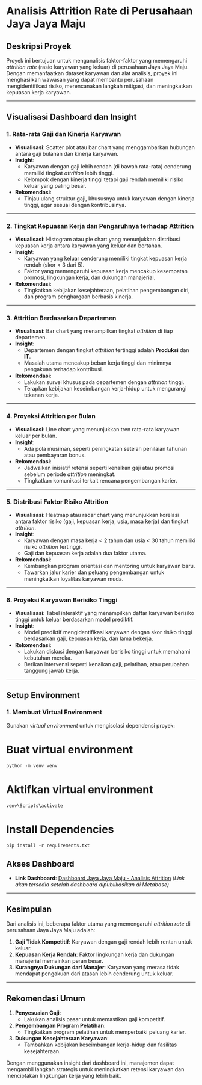 # Analisis Attrition Rate di Perusahaan Jaya Jaya Maju

## Deskripsi Proyek
Proyek ini bertujuan untuk menganalisis faktor-faktor yang memengaruhi *attrition rate* (rasio karyawan yang keluar) di perusahaan Jaya Jaya Maju. Dengan memanfaatkan dataset karyawan dan alat analisis, proyek ini menghasilkan wawasan yang dapat membantu perusahaan mengidentifikasi risiko, merencanakan langkah mitigasi, dan meningkatkan kepuasan kerja karyawan.

---

## Visualisasi Dashboard dan Insight

### 1. **Rata-rata Gaji dan Kinerja Karyawan**
- **Visualisasi**: Scatter plot atau bar chart yang menggambarkan hubungan antara gaji bulanan dan kinerja karyawan.
- **Insight**:
  - Karyawan dengan gaji lebih rendah (di bawah rata-rata) cenderung memiliki tingkat *attrition* lebih tinggi.
  - Kelompok dengan kinerja tinggi tetapi gaji rendah memiliki risiko keluar yang paling besar.
- **Rekomendasi**:
  - Tinjau ulang struktur gaji, khususnya untuk karyawan dengan kinerja tinggi, agar sesuai dengan kontribusinya.

---

### 2. **Tingkat Kepuasan Kerja dan Pengaruhnya terhadap Attrition**
- **Visualisasi**: Histogram atau pie chart yang menunjukkan distribusi kepuasan kerja antara karyawan yang keluar dan bertahan.
- **Insight**:
  - Karyawan yang keluar cenderung memiliki tingkat kepuasan kerja rendah (skor < 3 dari 5).
  - Faktor yang memengaruhi kepuasan kerja mencakup kesempatan promosi, lingkungan kerja, dan dukungan manajerial.
- **Rekomendasi**:
  - Tingkatkan kebijakan kesejahteraan, pelatihan pengembangan diri, dan program penghargaan berbasis kinerja.

---

### 3. **Attrition Berdasarkan Departemen**
- **Visualisasi**: Bar chart yang menampilkan tingkat *attrition* di tiap departemen.
- **Insight**:
  - Departemen dengan tingkat *attrition* tertinggi adalah **Produksi** dan **IT**.
  - Masalah utama mencakup beban kerja tinggi dan minimnya pengakuan terhadap kontribusi.
- **Rekomendasi**:
  - Lakukan survei khusus pada departemen dengan *attrition* tinggi.
  - Terapkan kebijakan keseimbangan kerja-hidup untuk mengurangi tekanan kerja.

---

### 4. **Proyeksi Attrition per Bulan**
- **Visualisasi**: Line chart yang menunjukkan tren rata-rata karyawan keluar per bulan.
- **Insight**:
  - Ada pola musiman, seperti peningkatan setelah penilaian tahunan atau pembayaran bonus.
- **Rekomendasi**:
  - Jadwalkan inisiatif retensi seperti kenaikan gaji atau promosi sebelum periode *attrition* meningkat.
  - Tingkatkan komunikasi terkait rencana pengembangan karier.

---

### 5. **Distribusi Faktor Risiko Attrition**
- **Visualisasi**: Heatmap atau radar chart yang menunjukkan korelasi antara faktor risiko (gaji, kepuasan kerja, usia, masa kerja) dan tingkat *attrition*.
- **Insight**:
  - Karyawan dengan masa kerja < 2 tahun dan usia < 30 tahun memiliki risiko *attrition* tertinggi.
  - Gaji dan kepuasan kerja adalah dua faktor utama.
- **Rekomendasi**:
  - Kembangkan program orientasi dan mentoring untuk karyawan baru.
  - Tawarkan jalur karier dan peluang pengembangan untuk meningkatkan loyalitas karyawan muda.

---

### 6. **Proyeksi Karyawan Berisiko Tinggi**
- **Visualisasi**: Tabel interaktif yang menampilkan daftar karyawan berisiko tinggi untuk keluar berdasarkan model prediktif.
- **Insight**:
  - Model prediktif mengidentifikasi karyawan dengan skor risiko tinggi berdasarkan gaji, kepuasan kerja, dan lama bekerja.
- **Rekomendasi**:
  - Lakukan diskusi dengan karyawan berisiko tinggi untuk memahami kebutuhan mereka.
  - Berikan intervensi seperti kenaikan gaji, pelatihan, atau perubahan tanggung jawab kerja.

---

## Setup Environment

### 1. Membuat Virtual Environment
Gunakan *virtual environment* untuk mengisolasi dependensi proyek:

# Buat virtual environment
```python -m venv venv```

# Aktifkan virtual environment
```venv\Scripts\activate```

# Install Dependencies
``` pip install -r requirements.txt ```

## Akses Dashboard
- **Link Dashboard**: [Dashboard Jaya Jaya Maju - Analisis Attrition](#) *(Link akan tersedia setelah dashboard dipublikasikan di Metabase)*

---

## Kesimpulan
Dari analisis ini, beberapa faktor utama yang memengaruhi *attrition rate* di perusahaan Jaya Jaya Maju adalah:
1. **Gaji Tidak Kompetitif**: Karyawan dengan gaji rendah lebih rentan untuk keluar.
2. **Kepuasan Kerja Rendah**: Faktor lingkungan kerja dan dukungan manajerial memainkan peran besar.
3. **Kurangnya Dukungan dari Manajer**: Karyawan yang merasa tidak mendapat pengakuan dari atasan lebih cenderung untuk keluar.

---

## Rekomendasi Umum
1. **Penyesuaian Gaji**:
   - Lakukan analisis pasar untuk memastikan gaji kompetitif.
2. **Pengembangan Program Pelatihan**:
   - Tingkatkan program pelatihan untuk memperbaiki peluang karier.
3. **Dukungan Kesejahteraan Karyawan**:
   - Tambahkan kebijakan keseimbangan kerja-hidup dan fasilitas kesejahteraan.

Dengan menggunakan insight dari dashboard ini, manajemen dapat mengambil langkah strategis untuk meningkatkan retensi karyawan dan menciptakan lingkungan kerja yang lebih baik.
